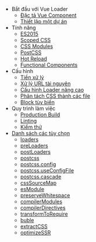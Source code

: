 - Bắt đầu với Vue Loader
  - [Đặc tả Vue Component](start/spec.md)
  - [Thiết lập một dự án](start/setup.md)
- Tính năng
  - [ES2015](features/es2015.md)
  - [Scoped CSS](features/scoped-css.md)
  - [CSS Modules](features/css-modules.md)
  - [PostCSS](features/postcss.md)
  - [Hot Reload](features/hot-reload.md)
  - [Functional Components](features/functional.md)
- Cấu hình
  - [Tiền xử lý](configurations/pre-processors.md)
  - [Xử lý URL tài nguyên](configurations/asset-url.md)
  - [Cấu hình Loader nâng cao](configurations/advanced.md)
  - [Phân tách CSS thành các file](configurations/extract-css.md)
  - [Block tùy biến](configurations/custom-blocks.md)
- Quy trình làm việc
  - [Production Build](workflow/production.md)
  - [Linting](workflow/linting.md)
  - [Kiểm thử](workflow/testing.md)
- [Danh sách các tùy chọn](options.md)
  - [loaders](options.md#loaders)
  - [preLoaders](options.md#preloaders)
  - [postLoaders](options.md#postloaders)
  - [postcss](options.md#postcss)
  - [postcss.config](options.md#postcssconfig)
  - [postcss.useConfigFile](options.md#postcssuseconfigfile)
  - [postcss.cascade](options.md#postcsscascade)
  - [cssSourceMap](options.md#csssourcemap)
  - [esModule](options.md#esmodule)
  - [preserveWhitespace](options.md#preservewhitespace)
  - [compilerModules](options.md#compilermodules)
  - [compilerDirectives](options.md#compilerdirectives)
  - [transformToRequire](options.md#transformtorequire)
  - [buble](options.md#buble)
  - [extractCSS](options.md#extractcss)
  - [optimizeSSR](options.md#optimizessr)

